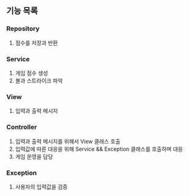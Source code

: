 ## 기능 목록

### Repository
1. 점수를 저장과 반환

### Service
1. 게임 점수 생성
2. 볼과 스트라이크 파악

### View
1. 입력과 출력 메시지

### Controller
1. 입력과 출력 메시지를 위해서 View 클래스 호출
2. 입력값에 따른 대응을 위해 Service && Exception 클래스를 호출하며 대응
3. 게임 운영을 담당

### Exception
1. 사용자의 입력값을 검증